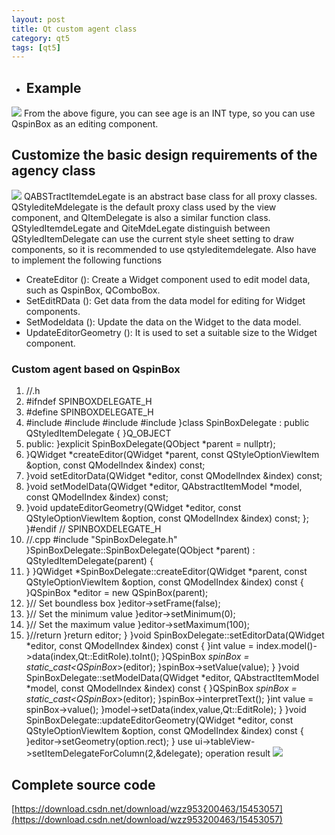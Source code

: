 ```yaml
---
layout: post
title: Qt custom agent class
category: qt5
tags: [qt5]
---
```

* ## Example
![](/md_blog/public/assets/2021-07-25/5883e255a0217626e0ae50be4b2c1ca6.png)
From the above figure, you can see age is an INT type, so you can use QspinBox as an editing component.
## Customize the basic design requirements of the agency class
![](/md_blog/public/assets/2021-07-25/8f1365c80ba0ed8bea443768f7dacf31.png)
QABSTractItemdeLegate is an abstract base class for all proxy classes.
QStylediteMdelegate is the default proxy class used by the view component, and QItemDelegate is also a similar function class.
QStyledItemdeLegate and QiteMdeLegate distinguish between QStyledItemDelegate can use the current style sheet setting to draw components, so it is recommended to use qstyleditemdelegate.
Also have to implement the following functions
* CreateEditor (): Create a Widget component used to edit model data, such as QspinBox, QComboBox.
* SetEditRData (): Get data from the data model for editing for Widget components.
* SetModeldata (): Update the data on the Widget to the data model.
* UpdateEditorGeometry (): It is used to set a suitable size to the Widget component.
### Custom agent based on QspinBox
1. //.h
2. #ifndef SPINBOXDELEGATE_H
3. #define SPINBOXDELEGATE_H
4. #include <QStyledItemDelegate>
#include <QWidget>
#include <QModelIndex>
#include <QSpinBox>
}class SpinBoxDelegate : public QStyledItemDelegate
{
}Q_OBJECT
13. public:
}explicit SpinBoxDelegate(QObject *parent = nullptr);
15. }QWidget *createEditor(QWidget *parent, const QStyleOptionViewItem &option, const QModelIndex &index) const;
17. }void setEditorData(QWidget *editor, const QModelIndex &index) const;
19. }void setModelData(QWidget *editor, QAbstractItemModel *model, const QModelIndex &index) const;
21. }void updateEditorGeometry(QWidget *editor, const QStyleOptionViewItem &option, const QModelIndex &index) const;
};
}#endif // SPINBOXDELEGATE_H
1. //.cpp
#include "SpinBoxDelegate.h"
}SpinBoxDelegate::SpinBoxDelegate(QObject *parent) : QStyledItemDelegate(parent)
{
6. }
}QWidget *SpinBoxDelegate::createEditor(QWidget *parent, const QStyleOptionViewItem &option, const QModelIndex &index) const
{
}QSpinBox *editor = new QSpinBox(parent);
12. }// Set boundless box
}editor->setFrame(false);
15. }// Set the minimum value
}editor->setMinimum(0);
18. }// Set the maximum value
}editor->setMaximum(100);
21. }//return
}return editor;
}
}void SpinBoxDelegate::setEditorData(QWidget *editor, const QModelIndex &index) const
{
}int value = index.model()->data(index,Qt::EditRole).toInt();
}QSpinBox *spinBox = static_cast<QSpinBox*>(editor);
}spinBox->setValue(value);
}
}void SpinBoxDelegate::setModelData(QWidget *editor, QAbstractItemModel *model, const QModelIndex &index) const
{
}QSpinBox *spinBox = static_cast<QSpinBox*>(editor);
}spinBox->interpretText();
}int value = spinBox->value();
}model->setData(index,value,Qt::EditRole);
}
}void SpinBoxDelegate::updateEditorGeometry(QWidget *editor, const QStyleOptionViewItem &option, const QModelIndex &index) const
{
}editor->setGeometry(option.rect);
}
use
    ui->tableView->setItemDelegateForColumn(2,&delegate);
operation result
![](/md_blog/public/assets/2021-07-25/99f0454c577abe3102f7a116f85100cd.png)
## Complete source code
[https://download.csdn.net/download/wzz953200463/15453057](https://download.csdn.net/download/wzz953200463/15453057)